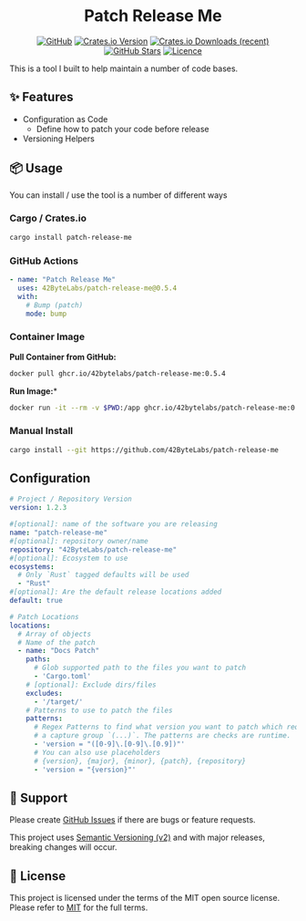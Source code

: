 <!-- markdownlint-disable -->
<div align="center">
<h1>Patch Release Me</h1>

[![GitHub](https://img.shields.io/badge/github-%23121011.svg?style=for-the-badge&logo=github&logoColor=white)][github]
[![Crates.io Version](https://img.shields.io/crates/v/patch-release-me?style=for-the-badge)][crates-io]
[![Crates.io Downloads (recent)](https://img.shields.io/crates/dr/patch-release-me?style=for-the-badge)][crates-io]
[![GitHub Stars](https://img.shields.io/github/stars/42ByteLabs/patch-release-me?style=for-the-badge)][github]
[![Licence](https://img.shields.io/github/license/Ileriayo/markdown-badges?style=for-the-badge)][license]

</div>
<!-- markdownlint-restore -->

This is a tool I built to help maintain a number of code bases.

## ✨ Features

- Configuration as Code
  - Define how to patch your code before release
- Versioning Helpers

## 📦 Usage

You can install / use the tool is a number of different ways

### Cargo / Crates.io

```bash
cargo install patch-release-me
```

### GitHub Actions

```yaml
- name: "Patch Release Me"
  uses: 42ByteLabs/patch-release-me@0.5.4
  with:
    # Bump (patch)
    mode: bump
```

### Container Image

**Pull Container from GitHub:**

```bash
docker pull ghcr.io/42bytelabs/patch-release-me:0.5.4
```

**Run Image:***

```bash
docker run -it --rm -v $PWD:/app ghcr.io/42bytelabs/patch-release-me:0.5.4 patch-release-me --help
```

### Manual Install 

```bash
cargo install --git https://github.com/42ByteLabs/patch-release-me
```

## Configuration

```yaml
# Project / Repository Version
version: 1.2.3

#[optional]: name of the software you are releasing
name: "patch-release-me"
#[optional]: repository owner/name
repository: "42ByteLabs/patch-release-me"
#[optional]: Ecosystem to use
ecosystems:
  # Only `Rust` tagged defaults will be used
  - "Rust"
#[optional]: Are the default release locations added
default: true

# Patch Locations
locations:
  # Array of objects
  # Name of the patch
  - name: "Docs Patch"
    paths:
      # Glob supported path to the files you want to patch
      - 'Cargo.toml'
    # [optional]: Exclude dirs/files
    excludes:
      - '/target/'
    # Patterns to use to patch the files
    patterns:
      # Regex Patterns to find what version you want to patch which requires
      # a capture group `(...)`. The patterns are checks are runtime.
      - 'version = "([0-9]\.[0-9]\.[0.9])"'
      # You can also use placeholders
      # {version}, {major}, {minor}, {patch}, {repository}
      - 'version = "{version}"'
```

## 🦸 Support

Please create [GitHub Issues][github-issues] if there are bugs or feature requests.

This project uses [Semantic Versioning (v2)][semver] and with major releases, breaking changes will occur.

## 📓 License

This project is licensed under the terms of the MIT open source license.
Please refer to [MIT][license] for the full terms.

<!-- Resources -->
[license]: ./LICENSE
[semver]: https://semver.org/
[github]: https://github.com/42ByteLabs/patch-release-me
[github-issues]: https://github.com/42ByteLabs/patch-release-me/issues
[crates-io]: https://crates.io/crates/patch-release-me
